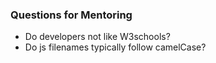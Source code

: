 ### Questions for Mentoring

* Do developers not like W3schools?
* Do js filenames typically follow camelCase?